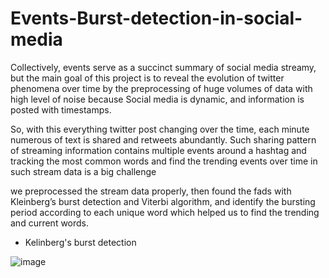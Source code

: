 # Events-Burst-detection-in-social-media
Collectively, events serve as a succinct summary of social media streamy, but the main goal of this project is to reveal the evolution of twitter phenomena over time by the preprocessing of huge volumes of data with high level of noise because	Social media is dynamic, and information is posted with timestamps. 

So, with this everything twitter post changing over the time, each minute numerous of text is shared and retweets abundantly. Such sharing pattern of streaming information contains multiple events around a hashtag and tracking the most common words and find the trending events over time in such stream data is a big challenge

we preprocessed the stream data properly, then found the fads with Kleinberg’s burst detection and Viterbi algorithm, and identify the bursting period according to each unique word which helped us to find the trending and current words.

- Kelinberg's burst detection

![image](https://user-images.githubusercontent.com/82525775/156935939-695e0c66-78f8-4a25-a8b8-90c5b21309cc.png)
